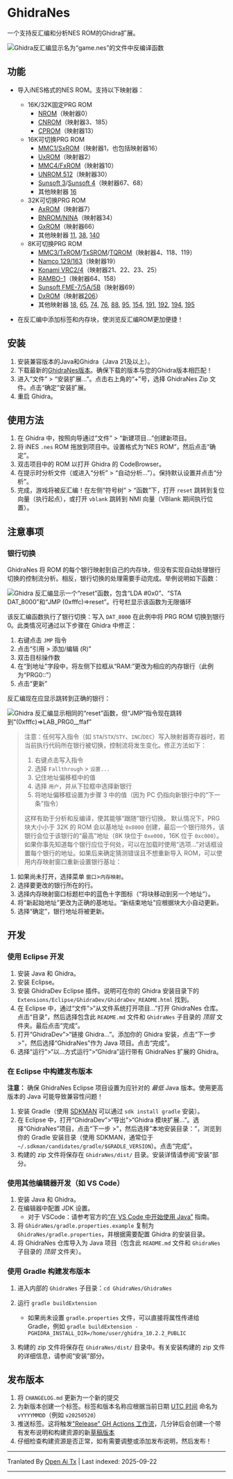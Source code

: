 # GhidraNes

一个支持反汇编和分析NES ROM的Ghidra扩展。

![Ghidra反汇编显示名为“game.nes”的文件中反编译函数](https://raw.githubusercontent.com/kylewlacy/GhidraNes/main/.github/screenshots/ghidra-nes.png)

## 功能

- 导入iNES格式的NES ROM。支持以下映射器：
    - 16K/32K固定PRG ROM
        - [NROM](https://www.nesdev.org/wiki/NROM)（映射器0）
        - [CNROM](https://www.nesdev.org/wiki/CNROM)（映射器3、185）
        - [CPROM](https://www.nesdev.org/wiki/CPROM)（映射器13）
    - 16K可切换PRG ROM
        - [MMC1/SxROM](https://www.nesdev.org/wiki/MMC1)（映射器1，也包括映射器16）
        - [UxROM](https://www.nesdev.org/wiki/UxROM)（映射器2）
        - [MMC4/FxROM](https://www.nesdev.org/wiki/MMC4)（映射器10）
        - [UNROM 512](https://www.nesdev.org/wiki/UNROM_512)（映射器30）
        - [Sunsoft 3](https://www.nesdev.org/wiki/INES_Mapper_067)/[Sunsoft 4](https://www.nesdev.org/wiki/INES_Mapper_068)（映射器67、68）
        - 其他映射器 [16](https://www.nesdev.org/wiki/INES_Mapper_016)
    - 32K可切换PRG ROM
        - [AxROM](https://www.nesdev.org/wiki/AxROM)（映射器7）
        - [BNROM/NINA](https://www.nesdev.org/wiki/INES_Mapper_034)（映射器34）
        - [GxROM](https://www.nesdev.org/wiki/GxROM)（映射器66）
        - 其他映射器 [11](https://www.nesdev.org/wiki/Color_Dreams), [38](https://www.nesdev.org/wiki/INES_Mapper_038), [140](https://www.nesdev.org/wiki/INES_Mapper_140)
    - 8K可切换PRG ROM
        - [MMC3/TxROM](https://www.nesdev.org/wiki/MMC3)/[TxSROM](https://www.nesdev.org/wiki/INES_Mapper_118)/[TQROM](https://www.nesdev.org/wiki/INES_Mapper_119)（映射器4、118、119）
        - [Namco 129/163](https://www.nesdev.org/wiki/INES_Mapper_019)（映射器19）
        - [Konami VRC2/4](https://www.nesdev.org/wiki/VRC2_and_VRC4)（映射器21、22、23、25）
        - [RAMBO-1](https://www.nesdev.org/wiki/RAMBO-1)（映射器64、158）
        - [Sunsoft FME-7/5A/5B](https://www.nesdev.org/wiki/Sunsoft_FME-7)（映射器69）
        - [DxROM](https://www.nesdev.org/wiki/DxROM)（映射器[206](https://www.nesdev.org/wiki/INES_Mapper_206)）
        - 其他映射器 [18](https://www.nesdev.org/wiki/INES_Mapper_018), [65](https://www.nesdev.org/wiki/INES_Mapper_065), [74](https://www.nesdev.org/wiki/INES_Mapper_074), [76](https://www.nesdev.org/wiki/INES_Mapper_076), [88](https://www.nesdev.org/wiki/INES_Mapper_088), [95](https://www.nesdev.org/wiki/INES_Mapper_095), [154](https://www.nesdev.org/wiki/INES_Mapper_154), [191](https://www.nesdev.org/wiki/INES_Mapper_191), [192](https://www.nesdev.org/wiki/INES_Mapper_192), [194](https://www.nesdev.org/wiki/INES_Mapper_194), [195](https://www.nesdev.org/wiki/INES_Mapper_195)

- 在反汇编中添加标签和内存块，使浏览反汇编ROM更加便捷！

## 安装

1. 安装兼容版本的Java和Ghidra（Java 21及以上）。
2. 下载最新的[GhidraNes版本](https://github.com/kylewlacy/GhidraNes/releases)。确保下载的版本与您的Ghidra版本相匹配！
3. 进入“文件” > “安装扩展...”。点击右上角的“+”号，选择 GhidraNes Zip 文件。点击“确定”安装扩展。
4. 重启 Ghidra。

## 使用方法

1. 在 Ghidra 中，按照向导通过“文件” > “新建项目...”创建新项目。
2. 将 iNES `.nes` ROM 拖放到项目中。设置格式为“NES ROM”，然后点击“确定”。
3. 双击项目中的 ROM 以打开 Ghidra 的 CodeBrowser。
4. 在提示时分析文件（或进入“分析” > “自动分析...”）。保持默认设置并点击“分析”。
5. 完成，游戏将被反汇编！在左侧“符号树” > “函数”下，打开 `reset` 跳转到复位向量（执行起点），或打开 `vblank` 跳转到 NMI 向量（VBlank 期间执行位置）。

## 注意事项

### 银行切换

GhidraNes 将 ROM 的每个银行映射到自己的内存块，但没有实现自动处理银行切换的控制流分析。相反，银行切换的处理需要手动完成。举例说明如下函数：

![Ghidra 反汇编显示一个“reset”函数，包含“LDA #0x0”、“STA DAT_8000”和“JMP (0xfffc)=>reset”。行号栏显示该函数为无限循环](https://raw.githubusercontent.com/kylewlacy/GhidraNes/main/.github/screenshots/bank-switching-broken.png)

该反汇编函数执行了银行切换：写入 `DAT_8000` 在此例中将 PRG ROM 切换到银行 0。此类情况可通过以下步骤在 Ghidra 中修正：

1. 右键点击 `JMP` 指令
2. 点击“引用 > 添加/编辑 (R)”
3. 双击目标操作数
4. 在“到地址”字段中，将左侧下拉框从“RAM:”更改为相应的内存银行（此例为“PRG0::”）
5. 点击“更新”

反汇编现在应显示跳转到正确的银行：

![Ghidra 反汇编显示相同的“reset”函数，但“JMP”指令现在跳转到“(0xfffc)=>LAB_PRG0__ffaf”](https://raw.githubusercontent.com/kylewlacy/GhidraNes/main/.github/screenshots/bank-switching-fixed.png)

> 注意：任何写入指令（如 `STA`/`STX`/`STY`、`INC`/`DEC`）写入映射器寄存器时，若当前执行代码所在银行被切换，控制流将发生变化。修正方法如下：
>
> 1. 右键点击写入指令
> 2. 选择 `Fallthrough` > `设置...`
> 3. 记住地址偏移框中的值
> 4. 选择 `用户`，并从下拉框中选择新银行
> 5. 将地址偏移框设置为步骤 3 中的值（因为 PC 仍指向新银行中的“下一条”指令）
>
> 这样有助于分析和反编译，使其能够“跟随”银行切换。
默认情况下，PRG 块大小小于 32K 的 ROM 会以基地址 `0x8000` 创建，最后一个银行除外，该银行会位于该银行的“最高”地址（8K 块位于 `0xe000`，16K 位于 `0xc000`）。如果你事先知道每个银行应位于何处，可以在加载时使用“选项...”对话框设置每个银行的地址。如果后来确定猜测错误且不想重新导入 ROM，可以使用内存映射窗口重新设置银行基址：

1. 如果尚未打开，选择菜单 `窗口`>`内存映射`。
2. 选择要更改的银行所在的行。
3. 选择内存映射窗口标题栏中的蓝色十字图标（“将块移动到另一个地址”）。
4. 将“新起始地址”更改为正确的基地址。“新结束地址”应根据块大小自动更新。
5. 选择“确定”，银行地址将被更新。

## 开发

### 使用 Eclipse 开发

1. 安装 Java 和 Ghidra。
2. 安装 Eclipse。
3. 安装 GhidraDev Eclipse 插件。说明可在你的 Ghidra 安装目录下的 `Extensions/Eclipse/GhidraDev/GhidraDev_README.html` 找到。
4. 在 Eclipse 中，通过“文件”>“从文件系统打开项目...”打开 GhidraNes 仓库。点击“目录”，然后选择包含此 `README.md` 文件和 `GhidraNes` 子目录的 _顶层_ 文件夹。最后点击“完成”。
5. 打开“GhidraDev”>“链接 Ghidra...”。添加你的 Ghidra 安装，点击“下一步 >”，然后选择“GhidraNes”作为 Java 项目。点击“完成”。
6. 选择“运行”>“以...方式运行”>“Ghidra”运行带有 GhidraNes 扩展的 Ghidra。

### 在 Eclipse 中构建发布版本

**注意：** 确保 GhidraNes Eclipse 项目设置为应针对的 _最低_ Java 版本。使用更高版本的 Java 可能导致兼容性问题！

1. 安装 Gradle（使用 [SDKMAN](https://sdkman.io/) 可以通过 `sdk install gradle` 安装）。
2. 在 Eclipse 中，打开“GhidraDev”>“导出”>“Ghidra 模块扩展...”。选择“GhidraNes”项目，点击“下一步 >”，然后选择“本地安装目录：”，浏览到你的 Gradle 安装目录（使用 SDKMAN，通常位于 `~/.sdkman/candidates/gradle/$GRADLE_VERSION`）。点击“完成”。
3. 构建的 zip 文件将保存在 `GhidraNes/dist/` 目录。安装详情请参阅“安装”部分。

### 使用其他编辑器开发（如 VS Code）

1. 安装 Java 和 Ghidra。
2. 在编辑器中配置 JDK 设置。
    - 对于 VSCode：请参考官方的[“在 VS Code 中开始使用 Java”](https://code.visualstudio.com/docs/java/java-tutorial) 指南。
3. 将 `GhidraNes/gradle.properties.example` 复制为 `GhidraNes/gradle.properties`，并根据需要配置 Ghidra 的安装目录。
4. 将 GhidraNes 仓库导入为 Java 项目（包含此 `README.md` 文件和 `GhidraNes` 子目录的 _顶层_ 文件夹）。

### 使用 Gradle 构建发布版本

1. 进入内部的 `GhidraNes` 子目录：`cd GhidraNes/GhidraNes`
2. 运行 `gradle buildExtension`

    - 如果尚未设置 `gradle.properties` 文件，可以直接将属性传递给 Gradle，例如 `gradle buildExtension -PGHIDRA_INSTALL_DIR=/home/user/ghidra_10.2.2_PUBLIC`
3. 构建的 zip 文件将保存在 `GhidraNes/dist/` 目录中。有关安装构建的 zip 文件的详细信息，请参阅“安装”部分。

## 发布版本

1. 将 `CHANGELOG.md` 更新为一个新的提交
2. 为新版本创建一个标签。标签和版本名称应根据当前日期 [UTC 时间](https://www.utctime.net/) 命名为 `vYYYYMMDD`（例如 `v20250520`）
3. 推送标签。这将触发["Release" GH Actions 工作流](https://github.com/kylewlacy/GhidraNes/actions/workflows/release.yml)，几分钟后会创建一个带有发布说明和构建资源的新[草稿版本](https://github.com/kylewlacy/GhidraNes/releases)
4. 仔细检查构建资源是否正常，如有需要调整或添加发布说明，然后发布！


---

Tranlated By [Open Ai Tx](https://github.com/OpenAiTx/OpenAiTx) | Last indexed: 2025-09-22

---